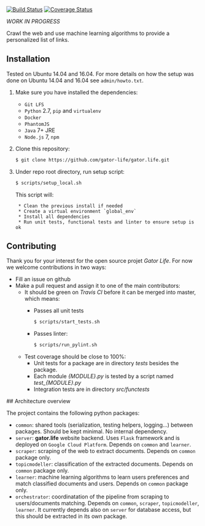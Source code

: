 [![Build Status](https://travis-ci.org/gator-life/gator.life.svg?branch=master)](https://travis-ci.org/gator-life/gator.life)
[![Coverage Status](https://coveralls.io/repos/gator-life/gator.life/badge.svg?branch=master)](https://coveralls.io/r/gator-life/gator.life?branch=master)

*WORK IN PROGRESS*

Crawl the web and use machine learning algorithms to provide a personalized list of links. 

## Installation

Tested on Ubuntu 14.04 and 16.04. For more details on how the setup was done on Ubuntu 14.04 and 16.04 see `admin/howto.txt`.

1. Make sure you have installed the dependencies:

	* `Git LFS`
	* `Python` 2.7, `pip` and `virtualenv`
	* `Docker`
	* `PhantomJS`
	* `Java` 7+ JRE
	* `Node.js` 7, `npm`

2. Clone this repository:

	```sh
	$ git clone https://github.com/gator-life/gator.life.git
	```

3. Under repo root directory, run setup script:

	```sh
	$ scripts/setup_local.sh
	```

	This script will:
	
		* Clean the previous install if needed
		* Create a virtual environment `global_env`
		* Install all dependencies
		* Run unit tests, functional tests and linter to ensure setup is ok

## Contributing

Thank you for your interest for the open source projet *Gator Life*. For now we welcome contributions in two ways:

* Fill an issue on github
* Make a pull request and assign it to one of the main contributors:
	* It should be green on *Travis CI* before it can be merged into master, which means:
		* Passes all unit tests

			```sh
			$ scripts/start_tests.sh
			```

		* Passes linter:

			```sh
			$ scripts/run_pylint.sh
			```
	* Test coverage should be close to 100%:
		* Unit tests for a package are in directory *tests* besides the package.
		* Each module *{MODULE}.py* is tested by a script named *test_{MODULE}.py*
		* Integration tests are in directory *src/functests*


## Architecture overview

The project contains the following python packages:
* `common`: shared tools (serialization, testing helpers, logging...) between packages. Should be kept minimal. No internal dependency.
* `server`: **gator.life** website backend. Uses `Flask` framework and is deployed on `Google Cloud Platform`. Depends on `common` and `learner`.
* `scraper`: scraping of the web to extract documents. Depends on `common` package only.
* `topicmodeller`: classification of the extracted documents. Depends on `common` package only.
* `learner`: machine learning algorithms to learn users preferences and match classified documents and users. Depends on `common` package only.
* `orchestrator`: coordinatation of the pipeline from scraping to users/documents matching. Depends on `common`, `scraper`, `topicmodeller`, `learner`. It currently depends also on `server` for database access, but this should be extracted in its own package.
